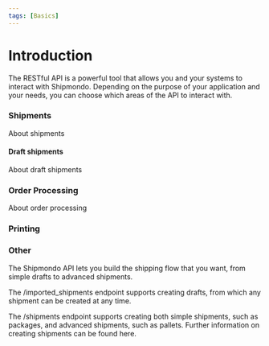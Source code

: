 ```yaml
---
tags: [Basics]
---
```


# Introduction

The RESTful API is a powerful tool that allows you and your systems to interact with Shipmondo.
Depending on the purpose of your application and your needs, you can choose which areas of the API to interact with.

### Shipments

About shipments

#### Draft shipments

About draft shipments

### Order Processing

About order processing

### Printing

### Other

The Shipmondo API lets you build the shipping flow that you want, from simple drafts to advanced shipments.

The /imported_shipments endpoint supports creating drafts, from which any shipment can be created at any time.

The /shipments endpoint supports creating both simple shipments, such as packages, and advanced shipments, such as pallets. Further information on creating shipments can be found here.

